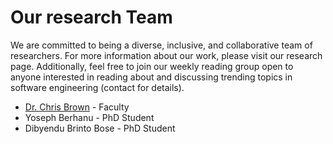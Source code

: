# Our research Team

We are committed to being a diverse, inclusive, and collaborative team of researchers. For more information about our work, please visit our research page. Additionally, feel free to join our weekly reading group open to anyone interested in reading about and discussing trending topics in software engineering (contact for details).

- [Dr. Chris Brown](https://chbrown13.github.io/) - Faculty
- Yoseph Berhanu - PhD Student
- Dibyendu Brinto Bose - PhD Student